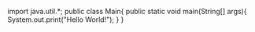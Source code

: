 import java.util.*;
public class Main{
    public static void main(String[] args){
        System.out.print("Hello World!");
    }
}